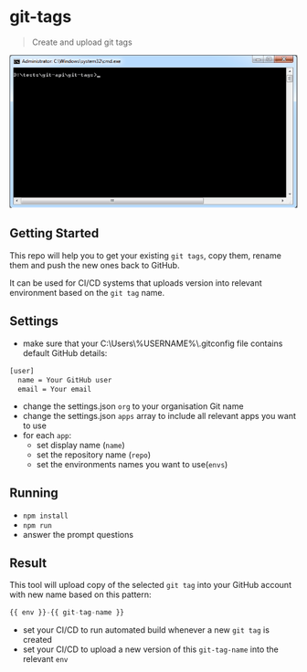 # git-tags
>Create and upload git tags

![alt tag](git-tag.gif)

## Getting Started
This repo will help you to get your existing `git tags`, copy them, rename them and push the new ones back to GitHub.

It can be used for CI/CD systems that uploads version into relevant environment based on the `git tag` name.

## Settings
* make sure that your C:\Users\\%USERNAME%\\.gitconfig file contains default GitHub details:
```
[user]
  name = Your GitHub user
  email = Your email
```
* change the settings.json `org` to your organisation Git name
* change the settings.json `apps` array to include all relevant apps you want to use
* for each `app`:
  * set display name (`name`)
  * set the repository name (`repo`)
  * set the environments names you want to use(`envs`) 

## Running
* `npm install`
* `npm run`
* answer the prompt questions

## Result
This tool will upload copy of the selected `git tag` into your GitHub account with new name based on this pattern: 
```js
{{ env }}-{{ git-tag-name }}
```
* set your CI/CD to run automated build whenever a new `git tag` is created
* set your CI/CD to upload a new version of this `git-tag-name` into the relevant `env`

  
  
